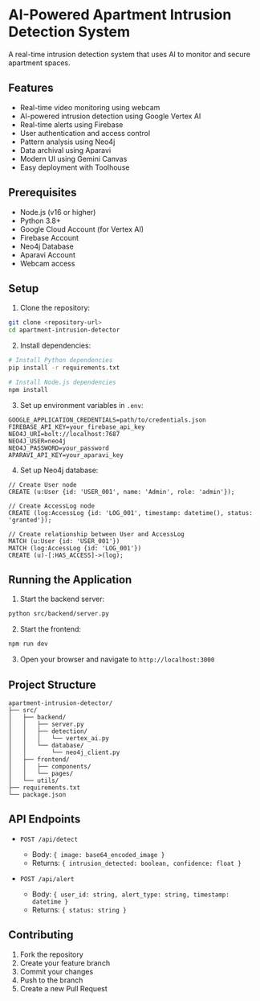 # AI-Powered Apartment Intrusion Detection System

A real-time intrusion detection system that uses AI to monitor and secure apartment spaces.

## Features

- Real-time video monitoring using webcam
- AI-powered intrusion detection using Google Vertex AI
- Real-time alerts using Firebase
- User authentication and access control
- Pattern analysis using Neo4j
- Data archival using Aparavi
- Modern UI using Gemini Canvas
- Easy deployment with Toolhouse

## Prerequisites

- Node.js (v16 or higher)
- Python 3.8+
- Google Cloud Account (for Vertex AI)
- Firebase Account
- Neo4j Database
- Aparavi Account
- Webcam access

## Setup

1. Clone the repository:
```bash
git clone <repository-url>
cd apartment-intrusion-detector
```

2. Install dependencies:
```bash
# Install Python dependencies
pip install -r requirements.txt

# Install Node.js dependencies
npm install
```

3. Set up environment variables in `.env`:
```
GOOGLE_APPLICATION_CREDENTIALS=path/to/credentials.json
FIREBASE_API_KEY=your_firebase_api_key
NEO4J_URI=bolt://localhost:7687
NEO4J_USER=neo4j
NEO4J_PASSWORD=your_password
APARAVI_API_KEY=your_aparavi_key
```

4. Set up Neo4j database:
```cypher
// Create User node
CREATE (u:User {id: 'USER_001', name: 'Admin', role: 'admin'});

// Create AccessLog node
CREATE (log:AccessLog {id: 'LOG_001', timestamp: datetime(), status: 'granted'});

// Create relationship between User and AccessLog
MATCH (u:User {id: 'USER_001'})
MATCH (log:AccessLog {id: 'LOG_001'})
CREATE (u)-[:HAS_ACCESS]->(log);
```

## Running the Application

1. Start the backend server:
```bash
python src/backend/server.py
```

2. Start the frontend:
```bash
npm run dev
```

3. Open your browser and navigate to `http://localhost:3000`

## Project Structure

```
apartment-intrusion-detector/
├── src/
│   ├── backend/
│   │   ├── server.py
│   │   ├── detection/
│   │   │   └── vertex_ai.py
│   │   └── database/
│   │       └── neo4j_client.py
│   ├── frontend/
│   │   ├── components/
│   │   └── pages/
│   └── utils/
├── requirements.txt
└── package.json
```

## API Endpoints

- `POST /api/detect`
  - Body: `{ image: base64_encoded_image }`
  - Returns: `{ intrusion_detected: boolean, confidence: float }`

- `POST /api/alert`
  - Body: `{ user_id: string, alert_type: string, timestamp: datetime }`
  - Returns: `{ status: string }`

## Contributing

1. Fork the repository
2. Create your feature branch
3. Commit your changes
4. Push to the branch
5. Create a new Pull Request
